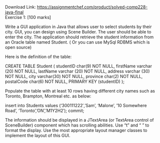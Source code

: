 Download Link: https://assignmentchef.com/product/solved-comp228-java-final
<br>
Exercise 1: [100 marks]

Write a GUI application in Java that allows user to select students by their city. GUI, you can design using Scene Builder. The user should be able to enter the city. The application should retrieve the student information from an Oracle table named Student. ( Or you can use MySql RDBMS which is open source)

Here is the definition of the table:

CREATE TABLE Student ( studentID char(9) NOT NULL, firstName varchar (20) NOT NULL, lastName varchar (20) NOT NULL, address varchar (30) NOT NULL, city varchar(30) NOT NULL, province char(2) NOT NULL, postalCode char(6) NOT NULL, PRIMARY KEY (studentID) );

Populate the table with at least 10 rows having different city names such as Toronto, Brampton, Montreal etc. as below:

insert into Students values (‘300111222′,’Sam’, ‘Malone’, ’10 Somewhere Road’, ‘Toronto’,’ON’,’M1Y2H2′); commit;

The information should be displayed in a JTextArea (or TextArea control of SceneBuilder) component which has scrolling abilities. Use “t” and “
” to format the display. Use the most appropriate layout manager classes to implement the layout of this GUI.